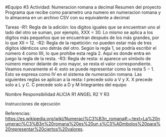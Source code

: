 #Equipo #3
Actividad: Numeracion romana a decimal
Resumen del proyecto
Programa que recibe como parametro una numero en numeracion romana y lo almacena en un archivo CSV con su equivalente a decimal

Tareas
-R1: Regla de la adición: los dígitos iguales que se encuentran uno al lado del otro se suman, por ejemplo, XXX = 30. 
Lo mismo se aplica a los dígitos más pequeños que se encuentran después de los más grandes, por lo que XII = 12.
-R2: Regla de la repetición: no pueden estar más de tres dígitos idénticos uno detrás del otro. 
Según la regla 1, se podría escribir el número 4 como IIII, lo que prohíbe esta regla 
2. Aquí es donde entra en juego la regla de la resta.
-R3: Regla de resta: si aparece un símbolo de número menor delante de uno mayor, se resta el valor correspondiente. 
Veamos nuevamente el 4: esto se puede representar como la resta 5 − 1.
Esto se expresa como IV en el sistema de numeración romana. 
Las siguientes reglas se aplican a la resta:
I precede solo a V y X.
X precede solo a L y C.
C precede solo a D y M
Integrantes del equipo

Nombre	Responsibilidad
ALICIA R1
ANGEL	R2 Y R3

Instrucciones de ejecución

Referencias:
https://es.wikipedia.org/wiki/Numeraci%C3%B3n_romana#:~:text=La%20numeraci%C3%B3n%20romana%20es%20un,s%C3%ADmbolos%20para%20representar%20ciertos%20valores.
